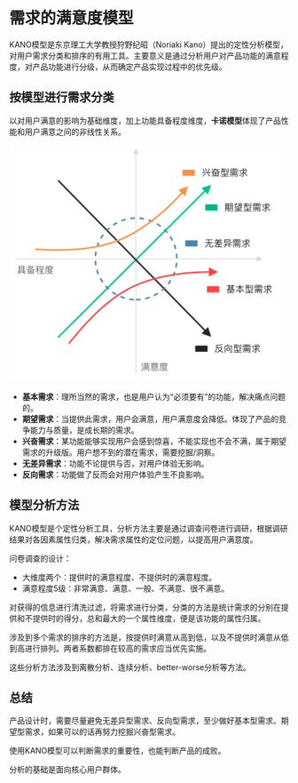 # 需求的满意度模型

KANO模型是东京理工大学教授狩野纪昭（Noriaki Kano）提出的定性分析模型，对用户需求分类和排序的有用工具。主要意义是通过分析用户对产品功能的满意程度，对产品功能进行分级，从而确定产品实现过程中的优先级。

## 按模型进行需求分类

以对用户满意的影响为基础维度，加上功能具备程度维度，**卡诺模型**体现了产品性能和用户满意之间的非线性关系。

![requirement_kano](requirement_kano.png)

- **基本需求**：理所当然的需求，也是用户认为“必须要有”的功能，解决痛点问题的。
- **期望需求**：当提供此需求，用户会满意，用户满意度会降低。体现了产品的竞争能力与质量，是成长期的需求。
- **兴奋需求**：某功能能够实现用户会感到惊喜，不能实现也不会不满，属于期望需求的升级版。用户想不到的潜在需求，需要挖掘/洞察。
- **无差异需求**：功能不论提供与否，对用户体验无影响。
- **反向需求**：功能做了反而会对用户体验产生不良影响。

## 模型分析方法

KANO模型是个定性分析工具，分析方法主要是通过调查问卷进行调研，根据调研结果对各因素属性归类，解决需求属性的定位问题，以提高用户满意度。

问卷调查的设计：

- 大维度两个：提供时的满意程度、不提供时的满意程度。
- 满意程度5级：非常满意、满意、一般、不满意、很不满意。

对获得的信息进行清洗过滤，将需求进行分类，分类的方法是统计需求的分别在提供和不提供时的得分，总和最大的一个属性维度，便是该功能的属性归属。

涉及到多个需求的排序的方法是，按提供时满意从高到低，以及不提供时满意从低到高进行排列。两者系数都排在较高的需求应当优先实施。

这些分析方法涉及到离散分析、连续分析、better-worse分析等方法。

## 总结

产品设计时，需要尽量避免无差异型需求、反向型需求，至少做好基本型需求、期望型需求，如果可以的话再努力挖掘兴奋型需求。

使用KANO模型可以判断需求的重要性，也能判断产品的成败。

分析的基础是面向核心用户群体。
